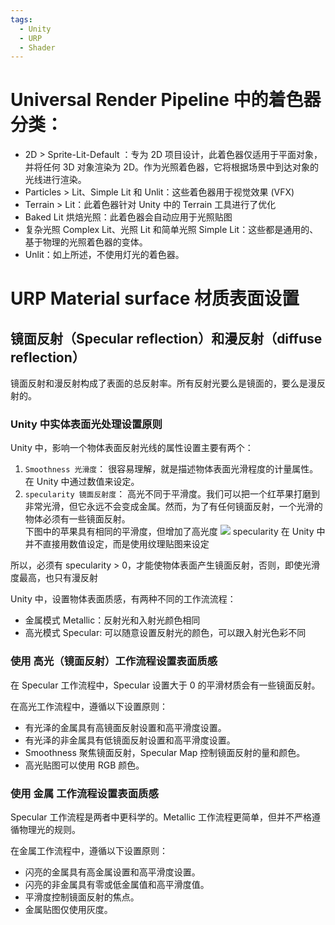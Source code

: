 ```yaml
---
tags:
  - Unity
  - URP
  - Shader
---
```

# Universal Render Pipeline 中的着色器分类：

- 2D > Sprite-Lit-Default ：专为 2D 项目设计，此着色器仅适用于平面对象，并将任何 3D 对象渲染为 2D。作为光照着色器，它将根据场景中到达对象的光线进行渲染。
- Particles > Lit、Simple Lit 和 Unlit：这些着色器用于视觉效果 (VFX)
- Terrain > Lit：此着色器针对 Unity 中的 Terrain 工具进行了优化
- Baked Lit 烘焙光照：此着色器会自动应用于光照贴图
- 复杂光照 Complex Lit、光照 Lit 和简单光照 Simple Lit：这些都是通用的、基于物理的光照着色器的变体。
- Unlit：如上所述，不使用灯光的着色器。

# URP Material surface 材质表面设置

## 镜面反射（Specular reflection）和漫反射（diffuse reflection）

镜面反射和漫反射构成了表面的总反射率。所有反射光要么是镜面的，要么是漫反射的。

### Unity 中实体表面光处理设置原则

Unity 中，影响一个物体表面反射光线的属性设置主要有两个：

1. `Smoothness 光滑度`： 很容易理解，就是描述物体表面光滑程度的计量属性。在 Unity 中通过数值来设定。
2. `specularity 镜面反射度`： 高光不同于平滑度。我们可以把一个红苹果打磨到非常光滑，但它永远不会变成金属。然而，为了有任何镜面反射，一个光滑的物体必须有一些镜面反射。  
    下图中的苹果具有相同的平滑度，但增加了高光度 ![](https://gitee.com/chutianshu1981/AwesomeUnityTutorial/raw/main/imgs/CC_Shad_Light3.png.2000x0x1.png) specularity 在 Unity 中并不直接用数值设定，而是使用纹理贴图来设定

所以，必须有 specularity > 0，才能使物体表面产生镜面反射，否则，即使光滑度最高，也只有漫反射

Unity 中，设置物体表面质感，有两种不同的工作流流程：

- 金属模式 Metallic：反射光和入射光颜色相同
- 高光模式 Specular: 可以随意设置反射光的颜色，可以跟入射光色彩不同

### 使用 高光（镜面反射）工作流程设置表面质感

在 Specular 工作流程中，Specular 设置大于 0 的平滑材质会有一些镜面反射。

在高光工作流程中，遵循以下设置原则：

- 有光泽的金属具有高镜面反射设置和高平滑度设置。
- 有光泽的非金属具有低镜面反射设置和高平滑度设置。
- Smoothness 聚焦镜面反射，Specular Map 控制镜面反射的量和颜色。
- 高光贴图可以使用 RGB 颜色。

### 使用 金属 工作流程设置表面质感

Specular 工作流程是两者中更科学的。Metallic 工作流程更简单，但并不严格遵循物理光的规则。

在金属工作流程中，遵循以下设置原则：

- 闪亮的金属具有高金属设置和高平滑度设置。
- 闪亮的非金属具有零或低金属值和高平滑度值。
- 平滑度控制镜面反射的焦点。
- 金属贴图仅使用灰度。